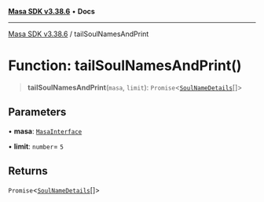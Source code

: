 [**Masa SDK v3.38.6**](../README.md) • **Docs**

***

[Masa SDK v3.38.6](../globals.md) / tailSoulNamesAndPrint

# Function: tailSoulNamesAndPrint()

> **tailSoulNamesAndPrint**(`masa`, `limit`): `Promise`\<[`SoulNameDetails`](../interfaces/SoulNameDetails.md)[]\>

## Parameters

• **masa**: [`MasaInterface`](../interfaces/MasaInterface.md)

• **limit**: `number`= `5`

## Returns

`Promise`\<[`SoulNameDetails`](../interfaces/SoulNameDetails.md)[]\>
